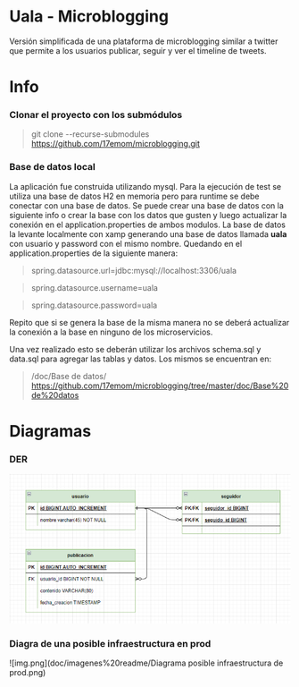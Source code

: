 # Uala - Microblogging
Versión simplificada de una plataforma de microblogging similar a twitter que permite a los usuarios publicar, seguir y ver el timeline de tweets.

# Info
### Clonar el proyecto con los submódulos
> git clone --recurse-submodules https://github.com/17emom/microblogging.git

### Base de datos local
La aplicación fue construida utilizando mysql. Para la ejecución de test se utiliza una base de datos H2 en memoria pero para runtime se debe conectar con una base de datos.
Se puede crear una base de datos con la siguiente info o crear la base con los datos que gusten y luego actualizar la conexión en el application.properties de ambos modulos.
La base de datos la levante localmente con xamp generando una base de datos llamada **uala** con usuario y password con el mismo nombre. Quedando en el application.properties de la siguiente manera:
>spring.datasource.url=jdbc:mysql://localhost:3306/uala

>spring.datasource.username=uala

>spring.datasource.password=uala

Repito que si se genera la base de la misma manera no se deberá actualizar la conexión a la base en ninguno de los microservicios.

Una vez realizado esto se deberán utilizar los archivos schema.sql y data.sql para agregar las tablas y datos. Los mismos se encuentran en:
>/doc/Base de datos/
https://github.com/17emom/microblogging/tree/master/doc/Base%20de%20datos

# Diagramas
### DER
![img.png](doc/imagenes%20readme/DER.png)

### Diagra de una posible infraestructura en prod
![img.png](doc/imagenes%20readme/Diagrama posible infraestructura de prod.png)
